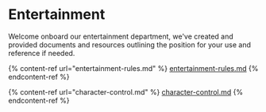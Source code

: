 # Entertainment

Welcome onboard our entertainment department, we've created and provided documents and resources outlining the position for your use and reference if needed.

{% content-ref url="entertainment-rules.md" %}
[entertainment-rules.md](entertainment-rules.md)
{% endcontent-ref %}

{% content-ref url="character-control.md" %}
[character-control.md](character-control.md)
{% endcontent-ref %}
